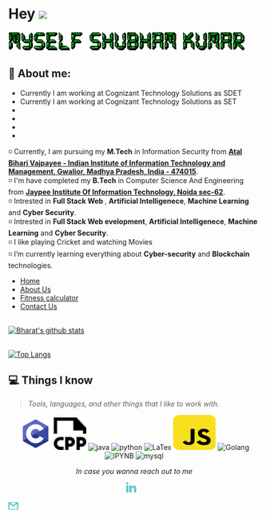 # Hey <img src="https://github.com/TheDudeThatCode/TheDudeThatCode/blob/master/Assets/Hi.gif" width="29px"> 
![](https://github.com/ishubhamkr/ishubhamkr/blob/main/icons/gif.gif)

## :raising_hand: About me:
<div class="container">
     <ul class="about">
       <li>Currently I am working at Cognizant Technology Solutions as SDET</li>
       <li>Currently I am working at Cognizant Technology Solutions as SET</li>
       <li></li>
       <li></li>
       <li></li>
       <li></li>
     </ul>

  </div>



◽ Currently, I am pursuing my <b>M.Tech</b> in Information Security from <a href="https://www.iiitm.ac.in/index.php/en/"><b> Atal Bihari Vajpayee - Indian Institute of Information Technology and Management, Gwalior, Madhya Pradesh, India - 474015</b></a>.<br>
◽ I'm have completed my <b>B.Tech</b> in Computer Science And Engineering from <a href="https://www.jiit.ac.in/"> <b>Jaypee Institute Of Information Technology, Noida sec-62</b></a>.<br>
◽ Intrested in <b>Full Stack Web </b>, <b>Artificial Intelligenece</b>, <b>Machine Learning</b> and <b>Cyber Security</b>.<br>
◽ Intrested in <b>Full Stack Web evelopment</b>, <b>Artificial Intelligenece</b>, <b>Machine Learning</b> and <b>Cyber Security</b>.<br>
◽ I like playing Cricket and watching Movies<br>
◽ I’m currently learning everything about **Cyber-security** and **Blockchain** technologies.<br>

 <div class="mid">
          <ul class="navbar">
            <li><a href="#"class="active">Home</a> </li>
            <li><a href="#">About Us</a></li>
            <li><a href="#">Fitness calculator</a> </li>
            <li> <a href="#">Contact Us</a></li>
          </ul>
    </div>



<br>
<a href="https://github.com/bharatk5003">
   <img src="https://github-readme-stats.vercel.app/api?username=ishubhamkr&hide=issues&show_icons=true&theme=gotham&locale=en&layout=compact" alt="Bharat's github stats" width=450px/>
</a><br><br>

<div id="tech"></div>

[![Top Langs](https://github-readme-stats.vercel.app/api/top-langs/?username=ishubhamkr&layout=compact&text_color=daf7dc&bg_color=151515)](https://github.com/ishubhamkr/github-readme-stats)


## 💻 Things I know
> <i>Tools, languages, and other things that I like to work with.</i>
<p align="center">
	  <img src="https://github.com/ishubhamkr/ishubhamkr/blob/main/icons/c-programming.svg" alt="C" width="65" height="65"/> 
	<img src="https://github.com/ishubhamkr/ishubhamkr/blob/main/icons/cpp.svg" alt="CPP" width="65" height="65"/> 
      <img src="https://www.vectorlogo.zone/logos/java/java-icon.svg" alt="java" width="65" height="65"/> 
      <img src="https://www.vectorlogo.zone/logos/python/python-icon.svg" alt="python" width="55" height="55"/>
	<img src="https://upload.wikimedia.org/wikipedia/commons/9/92/LaTeX_logo.svg" alt="LaTex" width="65" height="65"/> 
      <img src="https://github.com/ishubhamkr/ishubhamkr/blob/main/icons/js.svg" alt="JavaScript" width="85" height="70"/> 
      <img src="https://www.vectorlogo.zone/logos/golang/golang-ar21.svg" alt="Golang" width="55" height="75"/>
      <img src="https://www.vectorlogo.zone/logos/jupyter/jupyter-icon.svg" alt="IPYNB" width="55" height="55"/>
      <img src="https://www.vectorlogo.zone/logos/mysql/mysql-ar21.svg" alt="mysql" width="110" height="75"/> 
</p>

<p align="center"=><i>In case you wanna reach out to me</i></p>
 <p align="center">
  <a href="https://www.linkedin.com/in/imshubhamkumar/"><img alt="LinkedIn" title="LinkedIn" src="https://github.com/ishubhamkr/ishubhamkr/blob/main/icons/linkedin.svg" width=20px" /></a>&nbsp;&nbsp;&nbsp;
 
   <a href="bharatk503@gmail.com"><img alt="mail" title="mail" src="https://github.com/bharatk5003/bharatk5003/blob/main/icons/gmail.svg" width=20px/></a>
</p>
<br>

